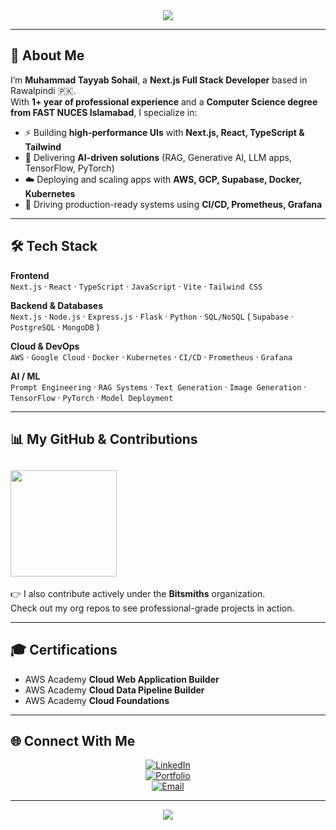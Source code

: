 <div align="center">
  <img src="https://capsule-render.vercel.app/api?type=waving&color=0:0f2027,50:203a43,100:2c5364&height=220&section=header&text=Muhammad%20Tayyab%20Sohail&fontSize=42&fontColor=ffffff&animation=fadeIn&fontAlignY=36&desc=Full%20Stack%20Developer%20%7C%20AI%20Engineer&descAlignY=60&descAlign=50" />
</div>

---

## 👋 About Me  
I’m **Muhammad Tayyab Sohail**, a **Next.js Full Stack Developer** based in Rawalpindi 🇵🇰.  
With **1+ year of professional experience** and a **Computer Science degree from FAST NUCES Islamabad**, I specialize in:  

- ⚡ Building **high-performance UIs** with **Next.js, React, TypeScript & Tailwind**  
- 🧠 Delivering **AI-driven solutions** (RAG, Generative AI, LLM apps, TensorFlow, PyTorch)  
- ☁️ Deploying and scaling apps with **AWS, GCP, Supabase, Docker, Kubernetes**  
- 🚀 Driving production-ready systems using **CI/CD, Prometheus, Grafana**  

---

## 🛠️ Tech Stack

**Frontend**  
`Next.js` · `React` · `TypeScript` · `JavaScript` · `Vite` · `Tailwind CSS`  

**Backend & Databases**  
`Next.js` · `Node.js` · `Express.js` · `Flask` · `Python` · `SQL/NoSQL` ( `Supabase` · `PostgreSQL` · `MongoDB` )

**Cloud & DevOps**  
`AWS` · `Google Cloud` · `Docker` · `Kubernetes` · `CI/CD` · `Prometheus` · `Grafana`  

**AI / ML**  
`Prompt Engineering` · `RAG Systems` · `Text Generation` · `Image Generation` · `TensorFlow` · `PyTorch` · `Model Deployment`  

---
## 📊 My GitHub & Contributions <div align="center"> 

<img src="https://github-readme-streak-stats.herokuapp.com?user=TayyabSohail&theme=tokyonight&hide_border=true&border_radius=6" height="170" /> </div>
---

👉 I also contribute actively under the **Bitsmiths** organization.  
Check out my org repos to see professional-grade projects in action.  

---

## 🎓 Certifications  

- AWS Academy **Cloud Web Application Builder**  
- AWS Academy **Cloud Data Pipeline Builder**  
- AWS Academy **Cloud Foundations**  

---

## 🌐 Connect With Me  

<div align="center">

[![LinkedIn](https://img.shields.io/badge/LinkedIn-0A66C2?style=for-the-badge&logo=linkedin&logoColor=white)](https://www.linkedin.com/in/muhammad-tayyab-sohail/)  
[![Portfolio](https://img.shields.io/badge/Portfolio-FF6B6B?style=for-the-badge&logo=vercel&logoColor=white)](https://tayyab-portfolio-chi.vercel.app/)  
[![Email](https://img.shields.io/badge/Email-D14836?style=for-the-badge&logo=gmail&logoColor=white)](mailto:m.tayyabsohail614@gmail.com)  

</div>

---

<div align="center">
  <img src="https://capsule-render.vercel.app/api?type=waving&color=0:203a43,50:2c5364,100:0f2027&height=150&section=footer" />
</div>
